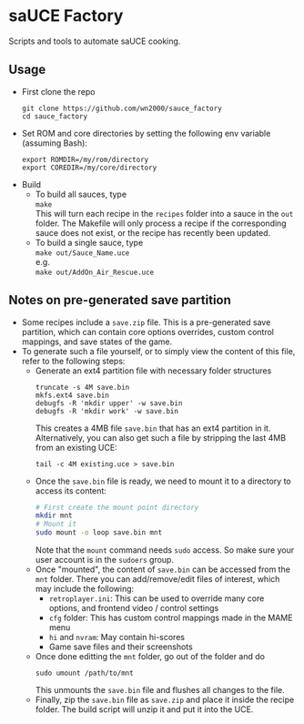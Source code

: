 # saUCE Factory 

Scripts and tools to automate saUCE cooking.

## Usage
- First clone the repo  
  ```
  git clone https://github.com/wn2000/sauce_factory
  cd sauce_factory
  ```
- Set ROM and core directories by setting the following env variable (assuming Bash):
  ```
  export ROMDIR=/my/rom/directory
  export COREDIR=/my/core/directory
  ```
- Build  
  - To build all sauces, type  
  `make`  
  This will turn each recipe in the `recipes` folder into a sauce in the `out` folder. The Makefile will only process a recipe if the corresponding sauce does not exist, or the recipe has recently been updated.
  - To build a single sauce, type  
    `make out/Sauce_Name.uce`  
    e.g.  
    `make out/AddOn_Air_Rescue.uce`

## Notes on pre-generated save partition
- Some recipes include a `save.zip` file. This is a pre-generated save partition, which can contain core options overrides, custom control mappings, and save states of the game.
- To generate such a file yourself, or to simply view the content of this file, refer to the following steps:
  - Generate an ext4 partition file with necessary folder structures
    ```
    truncate -s 4M save.bin
    mkfs.ext4 save.bin
    debugfs -R 'mkdir upper' -w save.bin
    debugfs -R 'mkdir work' -w save.bin
    ```
    This creates a 4MB file `save.bin` that has an ext4 partition in it.
    Alternatively, you can also get such a file by stripping the last 4MB from an existing UCE:
    ```
    tail -c 4M existing.uce > save.bin
    ```
  - Once the `save.bin` file is ready, we need to mount it to a directory to access its content:
    ```bash
    # First create the mount point directory
    mkdir mnt
    # Mount it
    sudo mount -o loop save.bin mnt
    ```
    Note that the `mount` command needs `sudo` access. So make sure your user account is in the `sudoers` group.
  - Once "mounted", the content of `save.bin` can be accessed from the `mnt` folder. There you can add/remove/edit files of interest, which may include the following:
    - `retroplayer.ini`: This can be used to override many core options, and frontend video / control settings
    - `cfg` folder: This has custom control mappings made in the MAME menu
    - `hi` and `nvram`: May contain hi-scores
    - Game save files and their screenshots
  - Once done editting the `mnt` folder, go out of the folder and do
    ```
    sudo umount /path/to/mnt
    ```
    This unmounts the `save.bin` file and flushes all changes to the file.
  - Finally, zip the `save.bin` file as `save.zip` and place it inside the recipe folder. The build script will unzip it and put it into the UCE.
